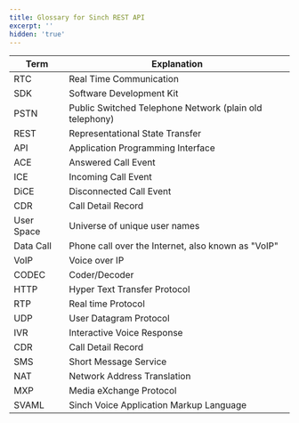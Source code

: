 ```yaml
---
title: Glossary for Sinch REST API
excerpt: ''
hidden: 'true'
---
```

| Term       | Explanation                                             |
| ---------- | ------------------------------------------------------- |
| RTC        | Real Time Communication                                 |
| SDK        | Software Development Kit                                |
| PSTN       | Public Switched Telephone Network (plain old telephony) |
| REST       | Representational State Transfer                         |
| API        | Application Programming Interface                       |
| ACE        | Answered Call Event                                     |
| ICE        | Incoming Call Event                                     |
| DiCE       | Disconnected Call Event                                 |
| CDR        | Call Detail Record                                      |
| User Space | Universe of unique user names                           |
| Data Call  | Phone call over the Internet, also known as "VoIP"      |
| VoIP       | Voice over IP                                           |
| CODEC      | Coder/Decoder                                           |
| HTTP       | Hyper Text Transfer Protocol                            |
| RTP        | Real time Protocol                                      |
| UDP        | User Datagram Protocol                                  |
| IVR        | Interactive Voice Response                              |
| CDR        | Call Detail Record                                      |
| SMS        | Short Message Service                                   |
| NAT        | Network Address Translation                             |
| MXP        | Media eXchange Protocol                                 |
| SVAML      | Sinch Voice Application Markup Language                 |
